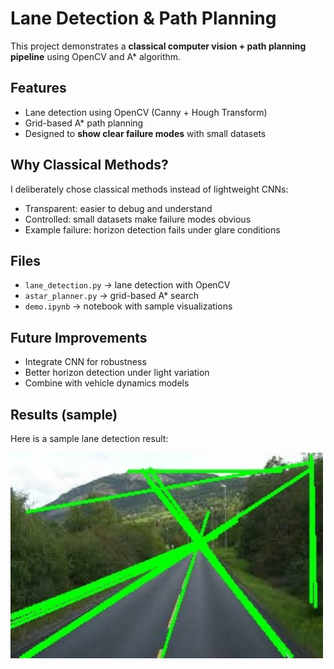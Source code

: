 # Lane Detection & Path Planning

This project demonstrates a **classical computer vision + path planning pipeline** using OpenCV and A* algorithm.

## Features
-  Lane detection using OpenCV (Canny + Hough Transform)  
-  Grid-based A* path planning  
-  Designed to **show clear failure modes** with small datasets  

## Why Classical Methods?
I deliberately chose classical methods instead of lightweight CNNs:  
-  Transparent: easier to debug and understand  
-  Controlled: small datasets make failure modes obvious  
-  Example failure: horizon detection fails under glare conditions  

## Files
- `lane_detection.py` → lane detection with OpenCV  
- `astar_planner.py` → grid-based A* search  
- `demo.ipynb` → notebook with sample visualizations  

## Future Improvements
- Integrate CNN for robustness  
- Better horizon detection under light variation  
- Combine with vehicle dynamics models  

## Results (sample)
Here is a sample lane detection result:

<img src="outputs/lanes.jpg" width="500">
